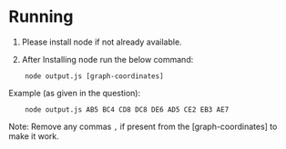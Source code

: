 Running 
========

1. Please install node if not already available.

2. After Installing node run the below command:
```
	node output.js [graph-coordinates]
```
Example (as given in the question):
```
	node output.js AB5 BC4 CD8 DC8 DE6 AD5 CE2 EB3 AE7
```
Note: Remove any commas `,` if present from the [graph-coordinates] to make it work.
